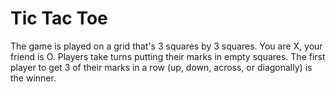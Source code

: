 # Tic Tac Toe
The game is played on a grid that's 3 squares by 3 squares. You are X, your friend is O. Players take turns putting their marks in empty squares. The first player to get 3 of their marks in a row (up, down, across, or diagonally) is the winner.
